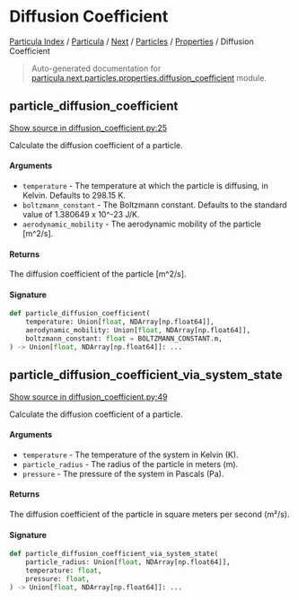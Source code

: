 # Diffusion Coefficient

[Particula Index](../../../../README.md#particula-index) / [Particula](../../../index.md#particula) / [Next](../../index.md#next) / [Particles](../index.md#particles) / [Properties](./index.md#properties) / Diffusion Coefficient

> Auto-generated documentation for [particula.next.particles.properties.diffusion_coefficient](https://github.com/uncscode/particula/blob/main/particula/next/particles/properties/diffusion_coefficient.py) module.

## particle_diffusion_coefficient

[Show source in diffusion_coefficient.py:25](https://github.com/uncscode/particula/blob/main/particula/next/particles/properties/diffusion_coefficient.py#L25)

Calculate the diffusion coefficient of a particle.

#### Arguments

- `temperature` - The temperature at which the particle is
    diffusing, in Kelvin. Defaults to 298.15 K.
- `boltzmann_constant` - The Boltzmann constant. Defaults to the
    standard value of 1.380649 x 10^-23 J/K.
- `aerodynamic_mobility` - The aerodynamic mobility of
    the particle [m^2/s].

#### Returns

The diffusion coefficient of the particle [m^2/s].

#### Signature

```python
def particle_diffusion_coefficient(
    temperature: Union[float, NDArray[np.float64]],
    aerodynamic_mobility: Union[float, NDArray[np.float64]],
    boltzmann_constant: float = BOLTZMANN_CONSTANT.m,
) -> Union[float, NDArray[np.float64]]: ...
```



## particle_diffusion_coefficient_via_system_state

[Show source in diffusion_coefficient.py:49](https://github.com/uncscode/particula/blob/main/particula/next/particles/properties/diffusion_coefficient.py#L49)

Calculate the diffusion coefficient of a particle.

#### Arguments

- `temperature` - The temperature of the system in Kelvin (K).
- `particle_radius` - The radius of the particle in meters (m).
- `pressure` - The pressure of the system in Pascals (Pa).

#### Returns

The diffusion coefficient of the particle in square meters per
second (m²/s).

#### Signature

```python
def particle_diffusion_coefficient_via_system_state(
    particle_radius: Union[float, NDArray[np.float64]],
    temperature: float,
    pressure: float,
) -> Union[float, NDArray[np.float64]]: ...
```
